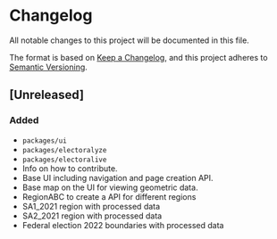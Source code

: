 # Changelog
All notable changes to this project will be documented in this file.

The format is based on [Keep a Changelog](https://keepachangelog.com/en/1.0.0/),
and this project adheres to [Semantic Versioning](https://semver.org/spec/v2.0.0.html).

## [Unreleased]
### Added
- `packages/ui`
- `packages/electoralyze`
- `packages/electoralive`
- Info on how to contribute.
- Base UI including navigation and page creation API.
- Base map on the UI for viewing geometric data.
- RegionABC to create a API for different regions
- SA1_2021 region with processed data
- SA2_2021 region with processed data
- Federal election 2022 boundaries with processed data
